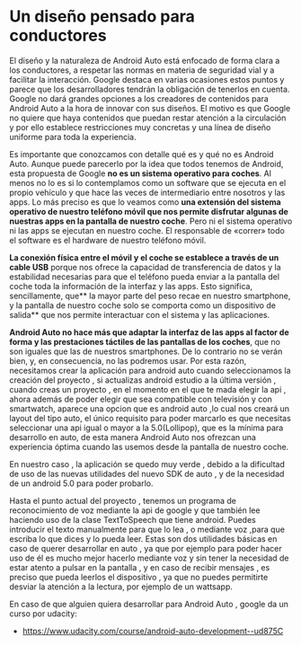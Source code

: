# Un diseño pensado para conductores
El diseño y la naturaleza de Android Auto está enfocado de forma clara a los conductores, a respetar las normas en materia de seguridad vial y a facilitar la interacción. Google destaca en varias ocasiones estos puntos y parece que los desarrolladores tendrán la obligación de tenerlos en cuenta.
Google no dará grandes opciones a los creadores de contenidos para Android Auto a la hora de innovar con sus diseños. El motivo es que Google no quiere que haya contenidos que puedan restar atención a la circulación y por ello establece restricciones muy concretas y una línea de diseño uniforme para toda la experiencia.

Es importante que conozcamos con detalle qué es y qué no es Android Auto. Aunque puede parecerlo por la idea que todos tenemos de Android, esta propuesta de Google **no es un sistema operativo para coches**. Al menos no lo es si lo contemplamos como un software que se ejecuta en el propio vehículo y que hace las veces de intermediario entre nosotros y las apps. Lo más preciso es que lo veamos como **una extensión del sistema operativo de nuestro teléfono móvil que nos permite disfrutar algunas de nuestras apps en la pantalla de nuestro coche**. Pero ni el sistema operativo ni las apps se ejecutan en nuestro coche. El responsable de «correr» todo el software es el hardware de nuestro teléfono móvil.

**La conexión física entre el móvil y el coche se establece a través de un cable USB** porque nos ofrece la capacidad de transferencia de datos y la estabilidad necesarias para que el teléfono pueda enviar a la pantalla del coche toda la información de la interfaz y las apps. Esto significa, sencillamente, que** la mayor parte del peso recae en nuestro smartphone, y la pantalla de nuestro coche solo se comporta como un dispositivo de salida** que nos permite interactuar con el sistema y las aplicaciones.

**Android Auto no hace más que adaptar la interfaz de las apps al factor de forma y las prestaciones táctiles de las pantallas de los coches**, que no son iguales que las de nuestros smartphones. De lo contrario no se verán bien, y, en consecuencia, no las podremos usar. Por esta razón, necesitamos crear la aplicación para android auto cuando seleccionamos la creación del proyecto , si actualizas android estudio a la última versión , cuando creas un proyecto , en el momento en el que te mada elegir la api , ahora además de poder elegir que sea compatible con televisión y con smartwatch, aparece una opcion que es android auto ,lo cual nos creará un layout del tipo auto, el único requisito para poder marcarlo es que necesitas seleccionar una api igual o mayor a la 5.0(Lollipop), que es la mínima para desarrollo en auto, de esta manera  Android Auto nos ofrezcan una experiencia óptima cuando las usemos desde la pantalla de nuestro coche.

En nuestro caso , la aplicación se quedo muy verde , debido a la dificultad de uso de las nuevas utilidades del nuevo SDK de auto , y de la necesidad de un android 5.0 para poder probarlo.

Hasta el punto actual del proyecto , tenemos un programa de reconocimiento de voz mediante la api de google y que también lee haciendo uso de la clase TextToSpeech que tiene android. Puedes introducir el texto manualmente para que lo lea , o mediante voz ,para que escriba lo que dices y lo pueda leer.
Estas son dos utilidades básicas en caso de querer desarrollar en auto , ya que por ejemplo para poder hacer uso de él es mucho mejor hacerlo mediante voz y sin tener la necesidad de estar atento a pulsar en la pantalla , y en caso de recibir mensajes , es preciso que pueda leerlos el dispositivo , ya que no puedes permitirte  desviar la atención a la lectura, por ejemplo de un wattsapp.

En caso de que alguien quiera desarrollar para Android Auto , google da un curso por udacity:

 * https://www.udacity.com/course/android-auto-development--ud875C
